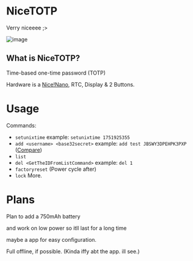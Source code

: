 # NiceTOTP

Verry niceeee ;>

![image](https://github.com/user-attachments/assets/9e1d1964-7a27-409e-9797-75acddbb5771)

## What is NiceTOTP?
Time-based one-time password (TOTP)

Hardware is a [Nice!Nano](https://s.click.aliexpress.com/e/_omlmCuu), RTC, Display & 2 Buttons.

# Usage
Commands:
- `setunixtime` example: `setunixtime 1751925355` 
- `add <username> <base32secret>` example: `add test JBSWY3DPEHPK3PXP` ([Compare](https://totp.danhersam.com/?secret=JBSWY3DPEHPK3PXP))
- `list`
- `del <GetTheIDFromListCommand>` example: `del 1`
- `factoryreset` (Power cycle after)
- `lock`
More.



# Plans
Plan to add a 750mAh battery

and work on low power so itll last for a long time

maybe a app for easy configuration.

Full offline, if possible. (Kinda iffy abt the app. ill see.)
